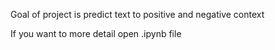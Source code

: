 Goal of project is predict text to positive and negative context

If you want to more detail open .ipynb file
